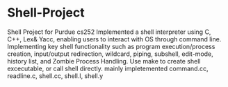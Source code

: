 # Shell-Project
Shell Project for Purdue cs252
Implemented a shell interpreter using C, C++, Lex& Yacc, enabling users to interact with OS through command line.
 Implementing key shell functionality such as program execution/process creation, 
 input/output redirection, wildcard, piping, subshell, edit-mode, history list, 
 and Zombie Process Handling.
 Use make to create shell excecutable, or call shell directly.
 mainly impletemented command.cc, readline.c, shell.cc, shell.l, shell.y
 
